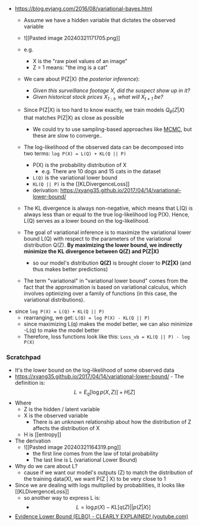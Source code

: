 - https://blog.evjang.com/2016/08/variational-bayes.html
	- Assume we have a hidden variable that dictates the observed variable
	- ![[Pasted image 20240321171705.png]]
	- e.g.
		- X is the "raw pixel values of an image"
		- Z = 1 means: "the img is a cat"

	- We care about P(Z|X) (the _posterior inference_):
		- _Given this surveillance footage X, did the suspect show up in it?_
		- _Given historical stock prices $X_{1:t}$, what will $X_{t+1}$ be?_
	- Since P(Z|X) is too hard to know exactly, we train models $Q_\theta(Z|X)$ that matches P(Z|X) as close as possible
		- We could try to use sampling-based approaches like [MCMC](https://en.wikipedia.org/wiki/Markov_chain_Monte_Carlo), but these are slow to converge..
	- The log-likelihood of the observed data can be decomposed into two terms: `log P(X) = L(Q) + KL(Q || P)`
		- P(X) is the probability distribution of X
			- e.g. There are 10 dogs and 15 cats in the dataset
		- `L(Q)` is the variational lower bound
		- `KL(Q || P)` is the [[KLDivergenceLoss]]
		- derivation: https://xyang35.github.io/2017/04/14/variational-lower-bound/
	- The KL divergence is always non-negative, which means that L(Q) is always less than or equal to the true log-likelihood log P(X). Hence, L(Q) serves as a lower bound on the log-likelihood.
	- The goal of variational inference is to maximize the variational lower bound L(Q) with respect to the parameters of the variational distribution Q(Z). **By maximizing the lower bound, we indirectly minimize the KL divergence between Q(Z) and P(Z|X)**
		- so our model's distribution **Q(Z)** is brought closer to **P(Z|X)** (and thus makes better predictions)
	- The term "variational" in "variational lower bound" comes from the fact that the approximation is based on variational calculus, which involves optimizing over a family of functions (in this case, the variational distributions).
- since `log P(X) = L(Q) + KL(Q || P)`
	- rearranging, we get:
		`L(Q) = log P(X) - KL(Q || P)`
	- since maximizing L(q) makes the model better, we can also minimize -L(q) to make the model better
	- Therefore, loss functions look like this:
		`Loss_vb = KL(Q || P) - log P(X)`
### Scratchpad
- It's the lower bound on the log-likelihood of some observed data
- https://xyang35.github.io/2017/04/14/variational-lower-bound/
		- The definition is:
$$L = E_q[\log p(X,Z)] + H[Z]$$
- Where
	- Z is the hidden / latent variable
	- X is the observed variable
		- There is an unknown relationship about how the distribution of Z affects the distribution of X
	- H is [[entropy]]
- The derivation
	- ![[Pasted image 20240321164319.png]]
		- the first line comes from the law of total probability
		- The last line is L (variational Lower Bound)
- Why do we care about L?
	- cause if we want our model's outputs (Z) to match the distribution of the training data(X), we want P(Z | X) to be very close to 1
- Since we are dealing with logs multiplied by probabilities, it looks like [[KLDivergenceLoss]]
	- so another way to express L is:
		- $$L = \log p(X) - KL[q(Z) || p(Z|X)]$$
- [Evidence Lower Bound (ELBO) - CLEARLY EXPLAINED! (youtube.com)](https://www.youtube.com/watch?v=IXsA5Rpp25w)
